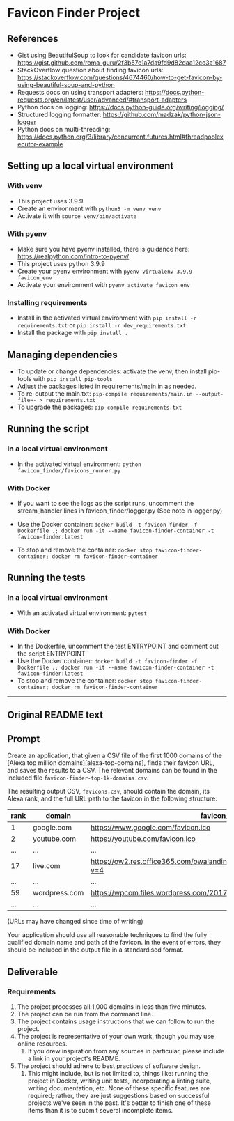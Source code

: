 # Favicon Finder Project

## References

- Gist using BeautifulSoup to look for candidate favicon urls: https://gist.github.com/roma-guru/2f3b57e1a7da9fd9d82daa12cc3a1687
- StackOverflow question about finding favicon urls: https://stackoverflow.com/questions/4674460/how-to-get-favicon-by-using-beautiful-soup-and-python
- Requests docs on using transport adapters: https://docs.python-requests.org/en/latest/user/advanced/#transport-adapters
- Python docs on logging: https://docs.python-guide.org/writing/logging/
- Structured logging formatter: https://github.com/madzak/python-json-logger
- Python docs on multi-threading: https://docs.python.org/3/library/concurrent.futures.html#threadpoolexecutor-example

## Setting up a local virtual environment
### With venv
- This project uses 3.9.9
- Create an environment with `python3 -m venv venv`
- Activate it with `source venv/bin/activate`

### With pyenv
- Make sure you have pyenv installed, there is guidance here: https://realpython.com/intro-to-pyenv/
- This project uses python 3.9.9
- Create your pyenv environment with `pyenv virtualenv 3.9.9 favicon_env`
- Activate your environment with `pyenv activate favicon_env`

### Installing requirements
- Install in the activated virtual environment with `pip install -r requirements.txt` or `pip install -r dev_requirements.txt`
- Install the package with `pip install .`

## Managing dependencies
- To update or change dependencies: activate the venv, then install pip-tools with `pip install pip-tools`
- Adjust the packages listed in requirements/main.in as needed.
- To re-output the main.txt: `pip-compile requirements/main.in --output-file=- > requirements.txt`
- To upgrade the packages: `pip-compile requirements.txt`


## Running the script
### In a local virtual environment
- In the activated virtual environment: `python favicon_finder/favicons_runner.py`
### With Docker
- If you want to see the logs as the script runs, uncomment the stream_handler lines in favicon_finder/logger.py (See note in logger.py)

- Use the Docker container: `docker build -t favicon-finder -f Dockerfile .; docker run -it --name favicon-finder-container -t favicon-finder:latest`
- To stop and remove the container: `docker stop favicon-finder-container; docker rm favicon-finder-container`

## Running the tests
### In a local virtual environment
- With an activated virtual environment: `pytest`
### With Docker
- In the Dockerfile, uncomment the test ENTRYPOINT and comment out the script ENTRYPOINT
- Use the Docker container: `docker build -t favicon-finder -f Dockerfile .; docker run -it --name favicon-finder-container -t favicon-finder:latest`
- To stop and remove the container: `docker stop favicon-finder-container; docker rm favicon-finder-container`

------------------

## Original README text

## Prompt

Create an application, that given a CSV file of the first 1000 domains of the [Alexa top million domains][alexa-top-domains], finds their favicon URL, and saves the results to a CSV. The relevant domains can be found in the included file `favicon-finder-top-1k-domains.csv`.

The resulting output CSV, `favicons.csv`, should contain the domain, its Alexa rank, and the full URL path to the favicon in the following structure:

| rank | domain        | favicon_url                                                  |
| ---- | ------------- | ------------------------------------------------------------ |
| 1    | google.com    | https://www.google.com/favicon.ico                           |
| 2    | youtube.com   | https://youtube.com/favicon.ico                              |
| ...  | ...           | ...                                                          |
| 17   | live.com      | https://ow2.res.office365.com/owalanding/2021.8.25.01/images/favicon.ico?v=4 |
| ...  | ...           | ...                                                          |
| 59   | wordpress.com | https://wpcom.files.wordpress.com/2017/11/cropped-wordpress.png?w=16 |
| ...  | ...           | ...                                                          |

(URLs may have changed since time of writing)

Your application should use all reasonable techniques to find the fully qualified domain name and path of the favicon. In the event of errors, they should be included in the output file in a standardised format.

## Deliverable

### Requirements

1. The project processes all 1,000 domains in less than five minutes.
1. The project can be run from the command line.
1. The project contains usage instructions that we can follow to run the project.
1. The project is representative of your own work, though you may use online resources.
    1. If you drew inspiration from any sources in particular, please include a link in your project's README.
1. The project should adhere to best practices of software design.
    1. This might include, but is not limited to, things like: running the project in Docker, writing unit tests, incorporating a linting suite, writing documentation, etc. None of these specific features are required; rather, they are just suggestions based on successful projects we've seen in the past. It's better to finish one of these items than it is to submit several incomplete items.
